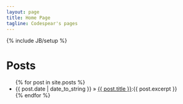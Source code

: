 ```yaml
---
layout: page
title: Home Page
tagline: Codespear's pages
---
```

{% include JB/setup %}

# Posts
<ul class="posts">
  {% for post in site.posts %}
    <li><span>{{ post.date | date_to_string }}</span> &raquo; <a href="{{ BASE_PATH }}{{ post.url }}">{{ post.title }}</a>:{{ post.excerpt }}</li>
  {% endfor %}
</ul>



